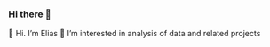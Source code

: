 ### Hi there 👋
👋 Hi. I’m Elias
👀 I’m interested in analysis of data and related projects 


<!--
**FreeMan-join/FreeMan-join** is a ✨ _special_ ✨ repository because its `README.md` (this file) appears on your GitHub profile.

Here are some ideas to get you started:

- 🔭 I’m currently working on Data analysis
- 🌱 I’m currently learning diffe
- 👯 I’m looking to collaborate on ...
- 🤔 I’m looking for help with ...
- 💬 Ask me about ...
- 📫 How to reach me: ...
- 😄 Pronouns: ...
- ⚡ Fun fact: ...
-->
